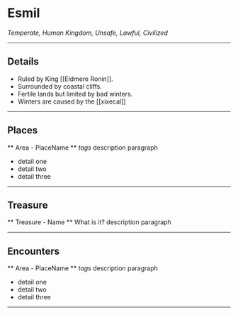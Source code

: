 # Esmil
_Temperate, Human Kingdom, Unsafe, Lawful, Civilized_

---
## Details
- Ruled by King [[Eldmere Ronin]].
- Surrounded by coastal cliffs.
- Fertile lands but limited by bad winters.
- Winters are caused by the [[xixecal]]

---
## Places
** Area - PlaceName **
_tags_
description paragraph
- detail one
- detail two
- detail three

---
## Treasure
** Treasure - Name **
What is it?
description paragraph

---
## Encounters
** Area - PlaceName **
_tags_
description paragraph
- detail one
- detail two
- detail three

---